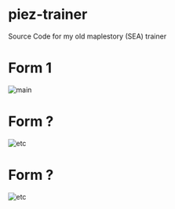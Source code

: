 # piez-trainer
Source Code for my old maplestory (SEA) trainer

# Form 1
![main](http://i1210.photobucket.com/albums/cc418/voidpiez/trainer-1.png)

# Form ?
![etc](http://i1210.photobucket.com/albums/cc418/voidpiez/hacksform.png)

# Form ?
![etc](http://i1210.photobucket.com/albums/cc418/voidpiez/exploitform.png)

